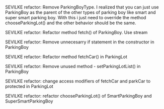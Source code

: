 SEVILKE refactor:
Remove ParkingBoyType. I realized that you can just use ParkingBoy as the parent of the other types of parking boy like smart and super smart parking boy. With this i just need to override the method chooseParkingLot() and the other behavior should be the same. 

SEVILKE refactor:
Refactor method fetch() of ParkingBoy. Use stream

SEVILKE refactor:
Remove unnecesarry if statement in the constructor in ParkingBoy

SEVILKE refactor:
Refactor method fetchCar() in ParkingLot

SEVILKE refactor:
Remove unused method - setParkingLotList() in ParkingBoy

SEVILKE refactor:
change access modifiers of fetchCar and parkCar to protected in ParkingLot

SEVILKE refactor:
refactor chooseParkingLot() of SmartParkingBoy and SuperSmartParkingBoy

